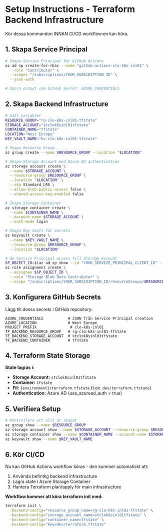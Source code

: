 # Setup Instructions - Terraform Backend Infrastructure

Kör dessa kommandon INNAN CI/CD workflow:en kan köra.

## 1. Skapa Service Principal

```bash
# Skapa Service Principal för GitHub Actions
az ad sp create-for-rbac --name "github-actions-clo-k8s-inl01" \
  --role "Contributor" \
  --scopes "/subscriptions/YOUR_SUBSCRIPTION_ID" \
  --json-auth

# Spara output som GitHub Secret: AZURE_CREDENTIALS
```

## 2. Skapa Backend Infrastructure

```bash
# Sätt variabler
RESOURCE_GROUP="rg-clo-k8s-inl01-tfstate"
STORAGE_ACCOUNT="stclok8sinl01tfstate"
CONTAINER_NAME="tfstate"
LOCATION="West Europe"
KEY_VAULT_NAME="kv-clo-k8s-inl01-tfstate"

# Skapa Resource Group
az group create --name $RESOURCE_GROUP --location "$LOCATION"

# Skapa Storage Account med Azure AD authentication
az storage account create \
  --name $STORAGE_ACCOUNT \
  --resource-group $RESOURCE_GROUP \
  --location "$LOCATION" \
  --sku Standard_LRS \
  --allow-blob-public-access false \
  --shared-access-key-enabled false

# Skapa Storage Container
az storage container create \
  --name $CONTAINER_NAME \
  --account-name $STORAGE_ACCOUNT \
  --auth-mode login

# Skapa Key Vault för secrets
az keyvault create \
  --name $KEY_VAULT_NAME \
  --resource-group $RESOURCE_GROUP \
  --location "$LOCATION"

# Ge Service Principal access till Storage Account
SP_OBJECT_ID=$(az ad sp show --id "YOUR_SERVICE_PRINCIPAL_CLIENT_ID" --query id -o tsv)
az role assignment create \
  --assignee $SP_OBJECT_ID \
  --role "Storage Blob Data Contributor" \
  --scope "/subscriptions/YOUR_SUBSCRIPTION_ID/resourceGroups/$RESOURCE_GROUP/providers/Microsoft.Storage/storageAccounts/$STORAGE_ACCOUNT"
```

## 3. Konfigurera GitHub Secrets

Lägg till dessa secrets i GitHub repository:

```
AZURE_CREDENTIALS           # JSON från Service Principal creation
AZURE_LOCATION              # West Europe
PROJECT_PREFIX               # clo-k8s-inl01
TF_BACKEND_RESOURCE_GROUP   # rg-clo-k8s-inl01-tfstate
TF_BACKEND_STORAGE_ACCOUNT  # stclok8sinl01tfstate
TF_BACKEND_CONTAINER        # tfstate
```

## 4. Terraform State Storage

**State lagras i:**
- **Storage Account:** `stclok8sinl01tfstate`
- **Container:** `tfstate`
- **Fil:** `{environment}/terraform.tfstate` (t.ex. `dev/terraform.tfstate`)
- **Authentication:** Azure AD (use_azuread_auth = true)

## 5. Verifiera Setup

```bash
# Kontrollera att allt är skapat
az group show --name $RESOURCE_GROUP
az storage account show --name $STORAGE_ACCOUNT --resource-group $RESOURCE_GROUP
az storage container show --name $CONTAINER_NAME --account-name $STORAGE_ACCOUNT --auth-mode login
az keyvault show --name $KEY_VAULT_NAME
```

## 6. Kör CI/CD

Nu kan GitHub Actions workflow köras - den kommer automatiskt att:
1. Använda befintlig backend infrastructure
2. Lagra state i Azure Storage Container
3. Hantera Terraform plan/apply för main infrastructure

**Workflow kommer att köra terraform init med:**
```bash
terraform init \
  -backend-config="resource_group_name=rg-clo-k8s-inl01-tfstate" \
  -backend-config="storage_account_name=stclok8sinl01tfstate" \
  -backend-config="container_name=tfstate" \
  -backend-config="key=dev/terraform.tfstate"
```